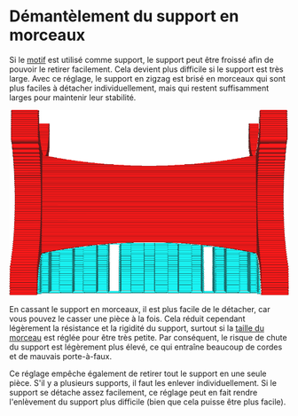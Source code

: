 Démantèlement du support en morceaux
===

Si le [motif](../support/support_pattern.md) est utilisé comme support, le support peut être froissé afin de pouvoir le retirer facilement. Cela devient plus difficile si le support est très large. Avec ce réglage, le support en zigzag est brisé en morceaux qui sont plus faciles à détacher individuellement, mais qui restent suffisamment larges pour maintenir leur stabilité.

![Toutes les 8 lignes, une ligne de connexion est laissée de côté, ce qui brise le support en morceaux](../../../articles/images/support_skip_some_zags.png)

En cassant le support en morceaux, il est plus facile de le détacher, car vous pouvez le casser une pièce à la fois. Cela réduit cependant légèrement la résistance et la rigidité du support, surtout si la [taille du morceau](./support_skip_zag_per_mm.md) est réglée pour être très petite. Par conséquent, le risque de chute du support est légèrement plus élevé, ce qui entraîne beaucoup de cordes et de mauvais porte-à-faux.

Ce réglage empêche également de retirer tout le support en une seule pièce. S'il y a plusieurs supports, il faut les enlever individuellement. Si le support se détache assez facilement, ce réglage peut en fait rendre l'enlèvement du support plus difficile (bien que cela puisse être plus facile).
